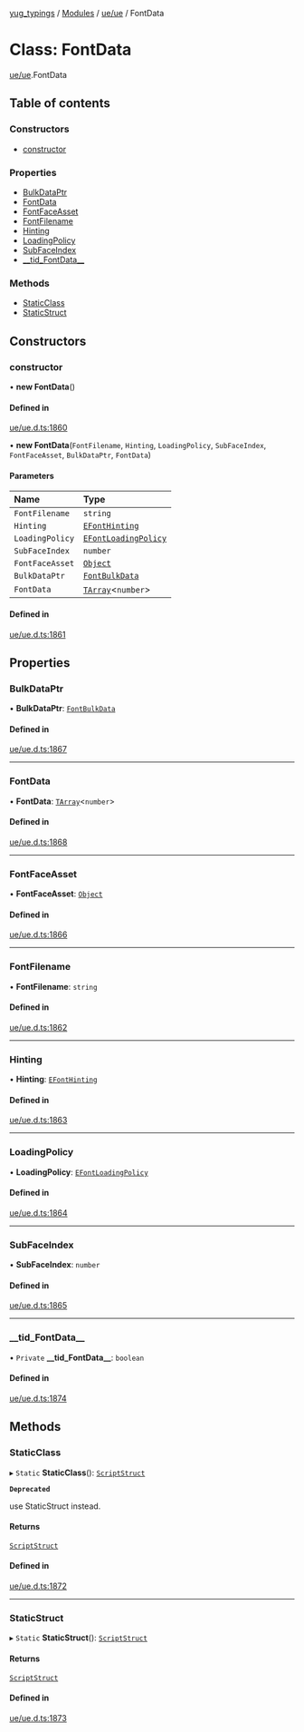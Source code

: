 [yug_typings](../README.md) / [Modules](../modules.md) / [ue/ue](../modules/ue_ue.md) / FontData

# Class: FontData

[ue/ue](../modules/ue_ue.md).FontData

## Table of contents

### Constructors

- [constructor](ue_ue.FontData.md#constructor)

### Properties

- [BulkDataPtr](ue_ue.FontData.md#bulkdataptr)
- [FontData](ue_ue.FontData.md#fontdata)
- [FontFaceAsset](ue_ue.FontData.md#fontfaceasset)
- [FontFilename](ue_ue.FontData.md#fontfilename)
- [Hinting](ue_ue.FontData.md#hinting)
- [LoadingPolicy](ue_ue.FontData.md#loadingpolicy)
- [SubFaceIndex](ue_ue.FontData.md#subfaceindex)
- [\_\_tid\_FontData\_\_](ue_ue.FontData.md#__tid_fontdata__)

### Methods

- [StaticClass](ue_ue.FontData.md#staticclass)
- [StaticStruct](ue_ue.FontData.md#staticstruct)

## Constructors

### constructor

• **new FontData**()

#### Defined in

[ue/ue.d.ts:1860](https://github.com/YugMetaverse/yug_typings/blob/25cad34/ue/ue.d.ts#L1860)

• **new FontData**(`FontFilename`, `Hinting`, `LoadingPolicy`, `SubFaceIndex`, `FontFaceAsset`, `BulkDataPtr`, `FontData`)

#### Parameters

| Name | Type |
| :------ | :------ |
| `FontFilename` | `string` |
| `Hinting` | [`EFontHinting`](../enums/ue_ue.EFontHinting.md) |
| `LoadingPolicy` | [`EFontLoadingPolicy`](../enums/ue_ue.EFontLoadingPolicy.md) |
| `SubFaceIndex` | `number` |
| `FontFaceAsset` | [`Object`](ue_ue.Object.md) |
| `BulkDataPtr` | [`FontBulkData`](ue_ue.FontBulkData.md) |
| `FontData` | [`TArray`](../interfaces/ue_puerts.TArray.md)<`number`\> |

#### Defined in

[ue/ue.d.ts:1861](https://github.com/YugMetaverse/yug_typings/blob/25cad34/ue/ue.d.ts#L1861)

## Properties

### BulkDataPtr

• **BulkDataPtr**: [`FontBulkData`](ue_ue.FontBulkData.md)

#### Defined in

[ue/ue.d.ts:1867](https://github.com/YugMetaverse/yug_typings/blob/25cad34/ue/ue.d.ts#L1867)

___

### FontData

• **FontData**: [`TArray`](../interfaces/ue_puerts.TArray.md)<`number`\>

#### Defined in

[ue/ue.d.ts:1868](https://github.com/YugMetaverse/yug_typings/blob/25cad34/ue/ue.d.ts#L1868)

___

### FontFaceAsset

• **FontFaceAsset**: [`Object`](ue_ue.Object.md)

#### Defined in

[ue/ue.d.ts:1866](https://github.com/YugMetaverse/yug_typings/blob/25cad34/ue/ue.d.ts#L1866)

___

### FontFilename

• **FontFilename**: `string`

#### Defined in

[ue/ue.d.ts:1862](https://github.com/YugMetaverse/yug_typings/blob/25cad34/ue/ue.d.ts#L1862)

___

### Hinting

• **Hinting**: [`EFontHinting`](../enums/ue_ue.EFontHinting.md)

#### Defined in

[ue/ue.d.ts:1863](https://github.com/YugMetaverse/yug_typings/blob/25cad34/ue/ue.d.ts#L1863)

___

### LoadingPolicy

• **LoadingPolicy**: [`EFontLoadingPolicy`](../enums/ue_ue.EFontLoadingPolicy.md)

#### Defined in

[ue/ue.d.ts:1864](https://github.com/YugMetaverse/yug_typings/blob/25cad34/ue/ue.d.ts#L1864)

___

### SubFaceIndex

• **SubFaceIndex**: `number`

#### Defined in

[ue/ue.d.ts:1865](https://github.com/YugMetaverse/yug_typings/blob/25cad34/ue/ue.d.ts#L1865)

___

### \_\_tid\_FontData\_\_

• `Private` **\_\_tid\_FontData\_\_**: `boolean`

#### Defined in

[ue/ue.d.ts:1874](https://github.com/YugMetaverse/yug_typings/blob/25cad34/ue/ue.d.ts#L1874)

## Methods

### StaticClass

▸ `Static` **StaticClass**(): [`ScriptStruct`](ue_ue.ScriptStruct.md)

**`Deprecated`**

use StaticStruct instead.

#### Returns

[`ScriptStruct`](ue_ue.ScriptStruct.md)

#### Defined in

[ue/ue.d.ts:1872](https://github.com/YugMetaverse/yug_typings/blob/25cad34/ue/ue.d.ts#L1872)

___

### StaticStruct

▸ `Static` **StaticStruct**(): [`ScriptStruct`](ue_ue.ScriptStruct.md)

#### Returns

[`ScriptStruct`](ue_ue.ScriptStruct.md)

#### Defined in

[ue/ue.d.ts:1873](https://github.com/YugMetaverse/yug_typings/blob/25cad34/ue/ue.d.ts#L1873)
